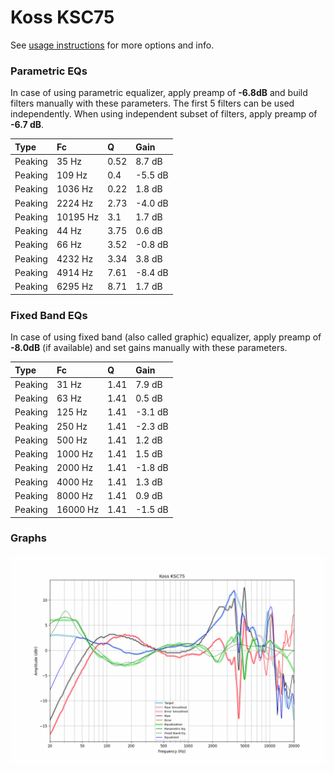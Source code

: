# Koss KSC75
See [usage instructions](https://github.com/jaakkopasanen/AutoEq#usage) for more options and info.

### Parametric EQs
In case of using parametric equalizer, apply preamp of **-6.8dB** and build filters manually
with these parameters. The first 5 filters can be used independently.
When using independent subset of filters, apply preamp of **-6.7 dB**.

| Type    | Fc       |    Q | Gain    |
|:--------|:---------|:-----|:--------|
| Peaking | 35 Hz    | 0.52 | 8.7 dB  |
| Peaking | 109 Hz   | 0.4  | -5.5 dB |
| Peaking | 1036 Hz  | 0.22 | 1.8 dB  |
| Peaking | 2224 Hz  | 2.73 | -4.0 dB |
| Peaking | 10195 Hz | 3.1  | 1.7 dB  |
| Peaking | 44 Hz    | 3.75 | 0.6 dB  |
| Peaking | 66 Hz    | 3.52 | -0.8 dB |
| Peaking | 4232 Hz  | 3.34 | 3.8 dB  |
| Peaking | 4914 Hz  | 7.61 | -8.4 dB |
| Peaking | 6295 Hz  | 8.71 | 1.7 dB  |

### Fixed Band EQs
In case of using fixed band (also called graphic) equalizer, apply preamp of **-8.0dB**
(if available) and set gains manually with these parameters.

| Type    | Fc       |    Q | Gain    |
|:--------|:---------|:-----|:--------|
| Peaking | 31 Hz    | 1.41 | 7.9 dB  |
| Peaking | 63 Hz    | 1.41 | 0.5 dB  |
| Peaking | 125 Hz   | 1.41 | -3.1 dB |
| Peaking | 250 Hz   | 1.41 | -2.3 dB |
| Peaking | 500 Hz   | 1.41 | 1.2 dB  |
| Peaking | 1000 Hz  | 1.41 | 1.5 dB  |
| Peaking | 2000 Hz  | 1.41 | -1.8 dB |
| Peaking | 4000 Hz  | 1.41 | 1.3 dB  |
| Peaking | 8000 Hz  | 1.41 | 0.9 dB  |
| Peaking | 16000 Hz | 1.41 | -1.5 dB |

### Graphs
![](./Koss%20KSC75.png)